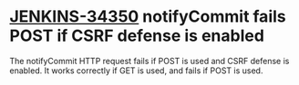 # [JENKINS-34350](https://issues.jenkins-ci.org/browse/JENKINS-34350) notifyCommit fails POST if CSRF defense is enabled

The notifyCommit HTTP request fails if POST is used and CSRF defense
is enabled.  It works correctly if GET is used, and fails if POST is used.
